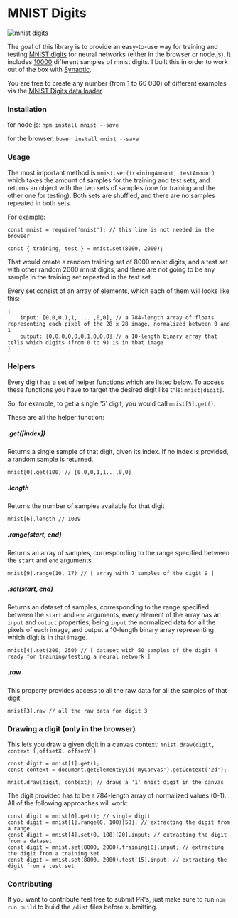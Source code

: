 MNIST Digits
============

![mnist digits](http://i.ytimg.com/vi/0QI3xgXuB-Q/hqdefault.jpg "MNIST Digits")

The goal of this library is to provide an easy-to-use way for training and testing [MNIST digits](https://en.wikipedia.org/wiki/MNIST_database) for neural networks (either in the browser or node.js). It includes [10000](https://www.youtube.com/watch?v=SiMHTK15Pik) different samples of mnist digits. I built this in order to work out of the box with [Synaptic](https://github.com/cazala/synaptic).

You are free to create any number (from 1 to 60 000) of different examples via the [MNIST Digits data loader](https://github.com/ApelSYN/mnist_dl)

### Installation

for node.js: `npm install mnist --save`

for the browser: `bower install mnist --save`

### Usage

The most important method is `mnist.set(trainingAmount, testAmount)` which takes the amount of samples for the training and test sets, and returns an object with the two sets of samples (one for training and the other one for testing). Both sets are shuffled, and there are no samples repeated in both sets.

For example:

```
const mnist = require('mnist'); // this line is not needed in the browser

const { training, test } = mnist.set(8000, 2000);

```

That would create a random training set of 8000 mnist digits, and a test set with other random 2000 mnist digits, and there are not going to be any sample in the training set repeated in the test set.

Every set consist of an array of elements, which each of them will looks like this:

```
{
    input: [0,0,0,1,1, ... ,0,0], // a 784-length array of floats representing each pixel of the 28 x 28 image, normalized between 0 and 1
    output: [0,0,0,0,0,0,1,0,0,0] // a 10-length binary array that tells which digits (from 0 to 9) is in that image
}
```


### Helpers

Every digit has a set of helper functions which are listed below. To access these functions you have to target the desired digit like this: `mnist[digit]`.

So, for example, to get a single '5' digit, you would call `mnist[5].get()`.

These are all the helper function:

##### .get([index])

Returns a single sample of that digit, given its index. If no index is provided, a random sample is returned.

```
mnist[0].get(100) // [0,0,0,1,1...,0,0]
```

##### .length

Returns the number of samples available for that digit

```
mnist[6].length // 1009
```

##### .range(start, end)

Returns an array of samples, corresponding to the range specified between the `start` and `end` arguments

```
mnist[9].range(10, 17) // [ array with 7 samples of the digit 9 ]
```

##### .set(start, end)

Returns an dataset of samples, corresponding to the range specified between the `start` and `end` arguments, every element of the array has an `input` and `output` properties, being `input` the normalized data for all the pixels of each image, and output a 10-length binary array representing which digit is in that image.

```
mnist[4].set(200, 250) // [ dataset with 50 samples of the digit 4 ready for training/testing a neural network ]
```

##### .raw

This property provides access to all the raw data for all the samples of that digit

```
mnist[3].raw // all the raw data for digit 3
```

### Drawing a digit (only in the browser)

This lets you draw a given digit in a canvas context: `mnist.draw(digit, context [,offsetX, offsetY])`

```
const digit = mnist[1].get();
const context = document.getElementById('myCanvas').getContext('2d');

mnist.draw(digit, context); // draws a '1' mnist digit in the canvas
```

The digit provided has to be a 784-length array of normalized values (0-1). All of the following approaches will work:

```
const digit = mnist[0].get(); // single digit
const digit = mnist[1].range(0, 100)[50]; // extracting the digit from a range
const digit = mnist[4].set(0, 100)[20].input; // extracting the digit from a dataset
const digit = mnist.set(8000, 2000).training[0].input; // extracting the digit from a training set
const digit = mnist.set(8000, 2000).test[15].input; // extracting the digit from a test set
```

### Contributing

If you want to contribute feel free to submit PR's, just make sure to run `npm run build` to build the `/dist` files before submitting.
